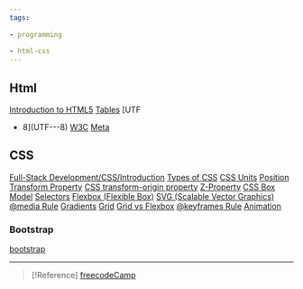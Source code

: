 ```yaml
---
tags:
  
- programming
  
- html-css
---
```

## Html

[Introduction to HTML5](Introduction-to-HTML5)
[Tables](Tables)
[UTF 
- 8](UTF---8)
[W3C](W3C)
[Meta](Meta)

## CSS

[Full-Stack Development/CSS/Introduction](Full-Stack-Development/CSS/Introduction)
[Types of CSS](Types-of-CSS)
[CSS Units](CSS-Units)
[Position](Position)
[Transform Property](Transform-Property)
[CSS transform-origin property](CSS-transform-origin-property)
[Z-Property](Z-Property)
[CSS Box Model](CSS-Box-Model)
[Selectors](Selectors)
[Flexbox (Flexible Box)](Flexbox-(Flexible-Box))
[SVG (Scalable Vector Graphics)](SVG-(Scalable-Vector-Graphics))
[@media Rule](@media-Rule)
[Gradients](Gradients)
[Grid](Grid)
[Grid vs Flexbox](Grid-vs-Flexbox)
[@keyframes Rule](@keyframes-Rule)
[Animation](Animation)

### Bootstrap

[bootstrap](bootstrap)


---


>[!Reference]
>[freecodeCamp](https://www.freecodecamp.org/learn/2022/responsive-web-design/)

